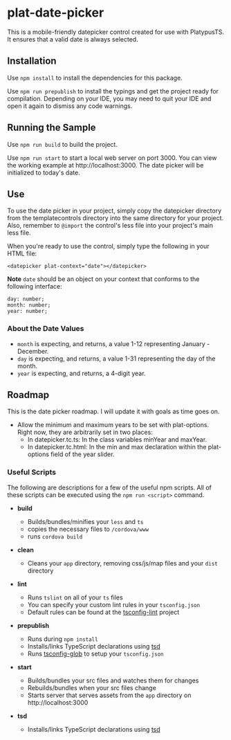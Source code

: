 # plat-date-picker

This is a mobile-friendly datepicker control created for use with PlatypusTS. It ensures that a valid date is always selected.

## Installation

Use `npm install` to install the dependencies for this package.

Use `npm run prepublish` to install the typings and get the project ready for compilation. Depending on your IDE, you may need to quit your IDE and open it again to dismiss any code warnings.

## Running the Sample
Use `npm run build` to build the project.

Use `npm run start` to start a local web server on port 3000.
You can view the working example at http://localhost:3000. The date picker will be initialized to today's date.

## Use
To use the date picker in your project, simply copy the datepicker directory from the templatecontrols directory into the same directory for your project.
Also, remember to `@import` the control's less file into your project's main less file.

When you're ready to use the control, simply type the following in your HTML file:

```
<datepicker plat-context="date"></datepicker>
```

**Note** `date` should be an object on your context that conforms to the following interface:
```
day: number;
month: number;
year: number;
```

### About the Date Values
- `month` is expecting, and returns, a value 1-12 representing January - December.
- `day` is expecting, and returns, a value 1-31 representing the day of the month.
- `year` is expecting, and returns, a 4-digit year.

## Roadmap
This is the date picker roadmap. I will update it with goals as time goes on.

- Allow the minimum and maximum years to be set with plat-options. Right now, they are arbitrarily set in two places:
    - In datepicker.tc.ts: In the class variables minYear and maxYear.
    - In datepicker.tc.html: In the min and max declaration within the plat-options field of the year slider.
    
### Useful Scripts

The following are descriptions for a few of the useful npm scripts. All of these scripts can be executed using the `npm run <script>` command.

- **build**
  - Builds/bundles/minifies your `less` and `ts`
  - copies the necessary files to `/cordova/www`
  - runs `cordova build`

- **clean**
  - Cleans your `app` directory, removing css/js/map files and your `dist` directory

- **lint**
  - Runs `tslint` on all of your `ts` files
  - You can specify your custom lint rules in your `tsconfig.json`
  - Default rules can be found at the [tsconfig-lint](https://github.com/wjohnsto/tsconfig-lint#user-content-default-rules) project

- **prepublish**
  - Runs during `npm install`
  - Installs/links TypeScript declarations using [tsd](http://definitelytyped.org/tsd/)
  - Runs [tsconfig-glob](https://github.com/wjohnsto/tsconfig-glob) to setup your `tsconfig.json`

- **start**
  - Builds/bundles your src files and watches them for changes
  - Rebuilds/bundles when your src files change
  - Starts server that serves assets from the `app` directory on http://localhost:3000

- **tsd**
  - Installs/links TypeScript declarations using [tsd](http://definitelytyped.org/tsd/)

